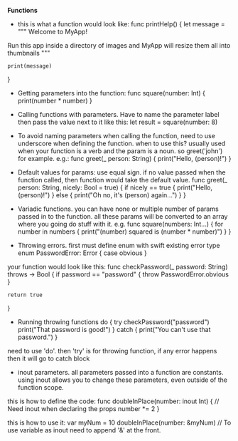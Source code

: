 **Functions**
* this is what a function would look like: 
func printHelp() {
    let message = """
Welcome to MyApp!

Run this app inside a directory of images and
MyApp will resize them all into thumbnails
"""

    print(message)
}

* Getting parameters into the function: 
func square(number: Int) {
    print(number * number)
}

* Calling functions with parameters. Have to name the parameter label then pass the value next to it like this: 
let result = square(number: 8)

* To avoid naming parameters when calling the function, need to use underscore when defining the function. when to use this? usually used when your function is a verb and the param is a noun. so greet('john') for example. 
e.g.: 
func greet(_ person: String) {
    print("Hello, \(person)!")
}

* Default values for params: use equal sign. if no value passed when the function called, then function would take the default value. 
func greet(_ person: String, nicely: Bool = true) {
    if nicely == true {
        print("Hello, \(person)!")
    } else {
        print("Oh no, it's \(person) again...")
    }
}

* Variadic functions. you can have none or multiple number of params passed in to the function. all these params will be converted to an array where you going do stuff with it.
e.g. func square(numbers: Int...) {
    for number in numbers {
        print("\(number) squared is \(number * number)")
    }
}

* Throwing errors. first must define enum with swift existing error type
enum PasswordError: Error {
    case obvious
}

your function would look like this: 
func checkPassword(_ password: String) throws -> Bool {
    if password == "password" {
        throw PasswordError.obvious
    }

    return true
}

* Running throwing functions
do {
    try checkPassword("password")
    print("That password is good!")
} catch {
    print("You can't use that password.")
}

need to use 'do'. then 'try' is for throwing function, if any error happens then it will go to catch block

* inout parameters. all parameters passed into a function are constants. using inout allows you to change these parameters, even outside of the function scope. 

this is how to define the code: 
func doubleInPlace(number: inout Int) { // Need inout when declaring the props
    number *= 2
}

this is how to use it: 
var myNum = 10 
doubleInPlace(number: &myNum) // To use variable as inout need to append '&' at the front. 



